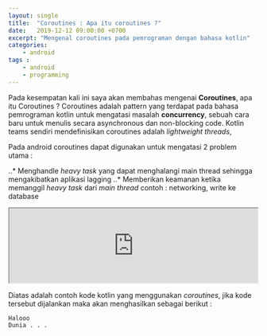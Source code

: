 ```yaml
---
layout: single
title:  "Coroutines : Apa itu coroutines ?"
date:   2019-12-12 09:00:00 +0700
excerpt: "Mengenal coroutines pada pemrograman dengan bahasa kotlin"
categories: 
    - android
tags : 
    - android
    - programming
---
```


Pada kesempatan kali ini saya akan membahas mengenai **Coroutines**, apa itu Coroutines ? Coroutines adalah pattern yang terdapat pada bahasa pemrograman kotlin untuk mengatasi masalah **concurrency**, sebuah cara baru untuk menulis secara asynchronous dan non-blocking code. Kotlin teams sendiri mendefinisikan coroutines adalah *lightweight threads*, 

Pada android coroutines dapat digunakan untuk mengatasi 2 problem utama :

..* Menghandle *heavy task* yang dapat menghalangi main thread sehingga mengakibatkan aplikasi lagging
..* Memberikan keamanan ketika memanggil *heavy task* dari *main thread*  contoh : networking, write ke database

<iframe src="https://pl.kotl.in/oWd7XfUy4" width="500"></iframe>

Diatas adalah contoh kode kotlin yang menggunakan *coroutines*, jika kode tersebut dijalankan maka akan menghasilkan sebagai berikut :

```
Halooo
Dunia . . .
```
